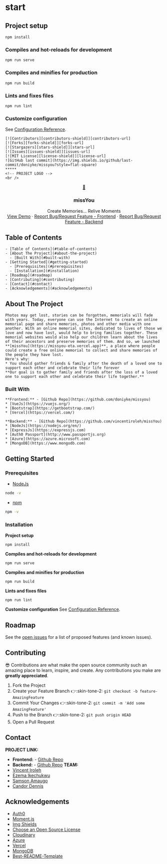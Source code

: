 # start

## Project setup
```
npm install
```

### Compiles and hot-reloads for development
```
npm run serve
```

### Compiles and minifies for production
```
npm run build
```

### Lints and fixes files
```
npm run lint
```

### Customize configuration
See [Configuration Reference](https://cli.vuejs.org/config/).
```
[![Contributors][contributors-shield]][contributors-url]
[![Forks][forks-shield]][forks-url]
[![Stargazers][stars-shield]][stars-url]
[![Issues][issues-shield]][issues-url]
[![MIT License][license-shield]][license-url]
![GitHub last commit](https://img.shields.io/github/last-commit/doniyke/missyou?style=flat-square)
*****
<!-- PROJECT LOGO -->
<br />

```

<p align="center">
  <a href="https://github.com/doniyke/missyou">
    <span width="80" height="80"> 💜 </span>
  </a>
  <h3 align="center"> <b>missYou</b> </h3>
  <p align="center">
    Create Memories... Relive Moments
    <br />
    <a href="https://missyou-eta.vercel.app">View Demo</a>
    ·
    <a href="https://github.com/doniyke/missyou/issues">Report Bug/Request Feature - Frontend</a>
    ·
    <a href="https://github.com/vincentiroleh/missYou/issues">Report Bug/Request Feature - Backend</a>
  </p>
</p>
<!-- TABLE OF CONTENTS -->

## Table of Contents
```
- [Table of Contents](#table-of-contents)
- [About The Project](#about-the-project)
  - [Built With](#built-with)
- [Getting Started](#getting-started)
  - [Prerequisites](#prerequisites)
  - [Installation](#installation)
- [Roadmap](#roadmap)
- [Contributing](#contributing)
- [Contact](#contact)
- [Acknowledgements](#acknowledgements)
```

<!-- ABOUT THE PROJECT -->
## About The Project
```
Photos may get lost, stories can be forgotten, memorials will fade with years. Today, everyone can use the Internet to create an online memorial page and share memories, photos and other media with one another. With an online memorial sites, dedicated to lives of those we love and now have lost, would help to bring families together. These memorial websites would also help our children learn about the lives of their ancestors and preserve memories of them. And so, we launched **[missYou](https://missyou-eta.vercel.app)**, a place where people could create a free online memorial to collect and share memories of the people they have lost.
Here's why:
* You should gather friends & family after the death of a loved one to support each other and celebrate their life forever
**Our goal is to gather family and friends after the loss of a loved one to support each other and celebrate their life together.**
```

### Built With
```
**Frontend:** - [Github Repo](https://github.com/doniyke/missyou)
* [VueJs](https://vuejs.org/)
* [Bootstrap](https://getbootstrap.com/)
* [Vercel](https://vercel.com/)
```
```
**Backend:** - [Github Repo](https://github.com/vincentiroleh/missYou)
* [NodeJs](https://nodejs.org/en/)
* [ExpressJs](https://expressjs.com)
* [Auth0 Passport](http://www.passportjs.org)
* [Azure](https://azure.microsoft.com)
* [MongoDB](https://www.mongodb.com)
```
<!-- GETTING STARTED -->
## Getting Started
### Prerequisites
* [NodeJs](https://nodejs.org/en/download/)
```sh
node -v
```
* [npm](https://www.npmjs.com/)
```sh
npm -v
```
### Installation
**Project setup**
```
npm install
```
**Compiles and hot-reloads for development**
```
npm run serve
```
**Compiles and minifies for production**
```
npm run build
```
**Lints and fixes files**
```
npm run lint
```
**Customize configuration**
See [Configuration Reference](https://cli.vuejs.org/config/).
<!-- ROADMAP -->
## Roadmap
See the [open issues](https://github.com/doniyke/missyou/issues) for a list of proposed features (and known issues).
<!-- CONTRIBUTING -->
## Contributing
😎 Contributions are what make the open source community such an amazing place to learn, inspire, and create. Any contributions you make are **greatly appreciated**.
1. Fork the Project
2. Create your Feature Branch :point_right::skin-tone-2: `git checkout -b feature-AmazingFeature`
3. Commit Your Changes :point_right::skin-tone-2: `git commit -m 'Add some AmazingFeature'`
4. Push to the Branch :point_right::skin-tone-2: `git push origin HEAD`
5. Open a Pull Request
<!-- CONTACT -->
## Contact
**PROJECT LINK:**
- **Frontend:** - [Github Repo](https://github.com/doniyke/missyou)
- **Backend:** - [Github Repo](https://github.com/vincentiroleh/missYou)
**TEAM:**
- [Vincent Iroleh](https://www.linkedin.com/in/irolehvincent)
- [Ezema Ikechukwu](https://www.linkedin.com/in/davisiyke)
- [Samson Amaugo](https://www.linkedin.com/in/samsonamaugo)
- [Candor Dennis](https://www.linkedin.com/in/candor-dennis-a9ab541a3)
<!-- ACKNOWLEDGEMENTS -->
## Acknowledgements
* [Auth0](https://auth0.com)
* [Moment.js](https://momentjs.com)
* [Img Shields](https://shields.io)
* [Choose an Open Source License](https://choosealicense.com)
* [Cloudinary](https://cloudinary.com)
* [Azure](https://azure.microsoft.com)
* [Vercel](https://vercel.com/)
* [MongoDB](https://www.mongodb.com)
* [Best-README-Template](https://github.com/othneildrew/Best-README-Template)
<!-- MARKDOWN LINKS & IMAGES -->
<!-- https://www.markdownguide.org/basic-syntax/#reference-style-links -->
[contributors-shield]: https://img.shields.io/github/contributors/doniyke/missyou.svg?style=flat-square
[contributors-url]: https://github.com/doniyke/missyou/graphs/contributors
[forks-shield]: https://img.shields.io/github/forks/doniyke/missyou.svg?style=flat-square
[forks-url]: https://github.com/doniyke/missyou/network/members
[stars-shield]: https://img.shields.io/github/stars/doniyke/missyou.svg?style=flat-square
[stars-url]: https://github.com/doniyke/missyou/stargazers
[issues-shield]: https://img.shields.io/github/issues/doniyke/missyou.svg?style=flat-square
[issues-url]: https://github.com/doniyke/missyou/issues
[license-shield]: https://img.shields.io/github/license/doniyke/missyou.svg?style=flat-square
[license-url]: https://github.com/doniyke/missyou/blob/master/LICENSE
